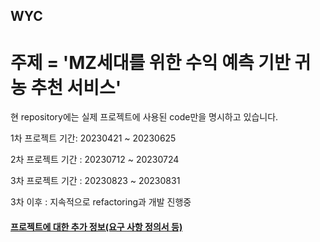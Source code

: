## WYC

# 주제 = 'MZ세대를 위한 수익 예측 기반 귀농 추천 서비스'

현 repository에는 실제 프로젝트에 사용된 code만을 명시하고 있습니다.


1차 프로젝트 기간: 20230421 ~ 20230625 

2차 프로젝트 기간 : 20230712 ~ 20230724 

3차 프로젝트 기간 : 20230823 ~ 20230831

3차 이후 : 지속적으로 refactoring과 개발 진행중

<h4><a href="https://github.com/kiyoungboy/WYC">프로젝트에 대한 추가 정보(요구 사항 정의서 등)</a></h4>
